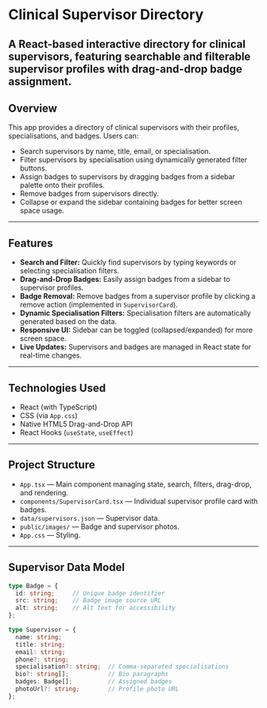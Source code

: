 # Clinical Supervisor Directory
A React-based interactive directory for clinical supervisors, featuring searchable and filterable supervisor profiles with drag-and-drop badge assignment.
---

## Overview
This app provides a directory of clinical supervisors with their profiles, specialisations, and badges. Users can:
- Search supervisors by name, title, email, or specialisation.
- Filter supervisors by specialisation using dynamically generated filter buttons.
- Assign badges to supervisors by dragging badges from a sidebar palette onto their profiles.
- Remove badges from supervisors directly.
- Collapse or expand the sidebar containing badges for better screen space usage.

---
## Features
- **Search and Filter:** Quickly find supervisors by typing keywords or selecting specialisation filters.
- **Drag-and-Drop Badges:** Easily assign badges from a sidebar to supervisor profiles.
- **Badge Removal:** Remove badges from a supervisor profile by clicking a remove action (implemented in `SupervisorCard`).
- **Dynamic Specialisation Filters:** Specialisation filters are automatically generated based on the data.
- **Responsive UI:** Sidebar can be toggled (collapsed/expanded) for more screen space.
- **Live Updates:** Supervisors and badges are managed in React state for real-time changes.

---

## Technologies Used

- React (with TypeScript)
- CSS (via `App.css`)
- Native HTML5 Drag-and-Drop API
- React Hooks (`useState`, `useEffect`)
---

## Project Structure
- `App.tsx` — Main component managing state, search, filters, drag-drop, and rendering.
- `components/SupervisorCard.tsx` — Individual supervisor profile card with badges.
- `data/supervisors.json` — Supervisor data.
- `public/images/` — Badge and supervisor photos.
- `App.css` — Styling.
---

## Supervisor Data Model
```ts
type Badge = {
  id: string;     // Unique badge identifier
  src: string;    // Badge image source URL
  alt: string;    // Alt text for accessibility
};

type Supervisor = {
  name: string;
  title: string;
  email: string;
  phone?: string;
  specialisation?: string;  // Comma-separated specialisations
  bio?: string[];           // Bio paragraphs
  badges: Badge[];          // Assigned badges
  photoUrl?: string;        // Profile photo URL
};


